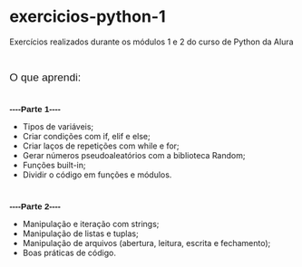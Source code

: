 # exercicios-python-1
 Exercícios realizados durante os módulos 1 e 2 do curso de Python da Alura

<p><br></p>
<p style='margin-top:0cm;margin-right:0cm;margin-bottom:8.0pt;margin-left:0cm;line-height:107%;font-size:15px;font-family:"Calibri",sans-serif;'><span style="font-size:19px;line-height:107%;">O que aprendi:</span></p>
<p style='margin-top:0cm;margin-right:0cm;margin-bottom:8.0pt;margin-left:0cm;line-height:107%;font-size:15px;font-family:"Calibri",sans-serif;'>&nbsp;</p>
<p style='margin-top:0cm;margin-right:0cm;margin-bottom:8.0pt;margin-left:0cm;line-height:107%;font-size:15px;font-family:"Calibri",sans-serif;'><strong>----Parte 1----</strong></p>
<ul style="list-style-type: disc;">
    <li>Tipos de vari&aacute;veis;</li>
    <li>Criar condi&ccedil;&otilde;es com if, elif e else;</li>
    <li>Criar la&ccedil;os de repeti&ccedil;&otilde;es com while e for;</li>
    <li>Gerar n&uacute;meros pseudoaleat&oacute;rios com a biblioteca Random;</li>
    <li>Fun&ccedil;&otilde;es built-in;</li>
    <li>Dividir o c&oacute;digo em fun&ccedil;&otilde;es e m&oacute;dulos.</li>
</ul>
<p style='margin-top:0cm;margin-right:0cm;margin-bottom:8.0pt;margin-left:0cm;line-height:107%;font-size:15px;font-family:"Calibri",sans-serif;'>&nbsp;</p>
<p style='margin-top:0cm;margin-right:0cm;margin-bottom:8.0pt;margin-left:0cm;line-height:107%;font-size:15px;font-family:"Calibri",sans-serif;'><strong>----Parte 2----</strong></p>
<ul style="list-style-type: disc;">
    <li>Manipula&ccedil;&atilde;o e itera&ccedil;&atilde;o com strings;</li>
    <li>Manipula&ccedil;&atilde;o de listas e tuplas;</li>
    <li>Manipula&ccedil;&atilde;o de arquivos (abertura, leitura, escrita e fechamento);</li>
    <li>Boas pr&aacute;ticas de c&oacute;digo.</li>
</ul>

